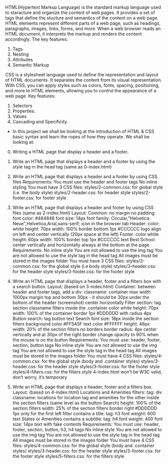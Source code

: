HTML(Hypertext Markup Language) is the standard markup language used to staracture and organize the content of web pages. It provides a set of tags that define the stucture and semantics of the content on a web page. HTML elements represent different parts of a web page, such as headings, paragraphs, images, links, forms, and more. When a web browser reads an HTML document, it interprets the markup and renders the content accordingly.
The key features: 
1. Tags
2. Nesting
3. Attributes
4. Semantic Markup

CSS is a stylesheet language used to define the representation and layout of HTML documents. It separates the content from its visual representation.  With CSS, you can apply styles such as colors, fonts, spacing, positioning, and more to HTML elements, allowing you to control the appearance of a web page.
Key features:
1. Selectors
2. Properties.
3. Values
4. Cascading and Specificity.

- In this project we shall be looking at the introduction of HTML & CSS basic syntax and learn the ropes of how they operate. We shall be looking at:
0. Writing a HTML page that display a header and a footer.
1. Write an HTML page that displays a header and a footer by using the style tag in the head tag (same as 0-index.html)
2. Write an HTML page that displays a header and a footer by using CSS files 
Requirements:
    You must use the header and footer tags
    No inline styling
    You must have 3 CSS files:
    styles/2-common.css: for global style (i.e. the body style)
    styles/2-header.css: for header style
    styles/2-footer.css: for footer style
3. Write an HTML page that displays a header and footer by using CSS files (same as 2-index.html)
Layout:
    Common:
        no margin
        no padding
        font color: #484848
        font size: 14px
        font family: Circular,"Helvetica Neue",Helvetica,Arial,sans-serif;
        icon in the browser tab
    Header:
        color: white
        height: 70px
        width: 100%
        border bottom 1px #CCCCCC
        logo align on left and center vertically (20px space at the left)
    Footer:
        color white
        height: 60px
        width: 100%
        border top 1px #CCCCCC
        text Best School center vertically and horizontally
        always at the bottom at the page
    Requirements:
        No inline style
        You are not allowed to use the img tag
        You are not allowed to use the style tag in the head tag
        All images must be stored in the images folder
        You must have 3 CSS files:
        styles/3-common.css: for the global style (i.e body style)
        styles/3-header.css: for the header style
        styles/3-footer.css: for the footer style

4. Write an HTML page that displays a header, footer and a filters box with a search button.
Layout: (based on 3-index.html)
    Container:
        between header and footer tags, add a div:
            classname: container
            max width 1000px
            margin top and bottom 30px - it should be 30px under the bottom of the header (screenshot)
            center horizontally
    Filter section:
        tag section
        classname filters
        inside the .container
        color white
        height: 70px
        width: 100% of the container
        border 1px #DDDDDD with radius 4px
    Button search:
        tag button
        text Search
        font size: 18px
        inside the section filters
        background color #FF5A5F
        text color #FFFFFF
        height: 48px
        width: 20% of the section filters
        no borders
        border radius: 4px
        center vertically and at 30px of the right border
        change opacity to 90% when the mouse is on the button
Requirements:
    You must use: header, footer, section, button tags
    No inline style
    You are not allowed to use the img tag
    You are not allowed to use the style tag in the head tag
    All images must be stored in the images folder
    You must have 4 CSS files:
        styles/4-common.css: for the global style (body and .container styles)
        styles/3-header.css: for the header style
        styles/3-footer.css: for the footer style
        styles/4-filters.css: for the filters style
        4-index.html won’t be W3C valid, don’t worry, it’s temporary

5. Write an HTML page that displays a header, footer and a filters box.
Layout: (based on 4-index.html)
    Locations and Amenities filters:
    tag: div
    classname: locations for location tag and amenities for the other
    inside the section filters (same level as the button Search)
    height: 100% of the section filters
    width: 25% of the section filters
    border right #DDDDDD 1px only for the first left filter
    contains a title:
        tag: h3
        font weight: 600
        text States or Amenities
    contains a subtitle:
        tag: h4
        font weight: 400
        font size: 14px
        text with fake contents
Requirements:
    You must use: header, footer, section, button, h3, h4 tags
    No inline style
    You are not allowed to use the img tag
    You are not allowed to use the style tag in the head tag
    All images must be stored in the images folder
    You must have 4 CSS files:
    styles/4-common.css: for the global style (body and .container styles)
    styles/3-header.css: for the header style
    styles/3-footer.css: for the footer style
    styles/5-filters.css: for the filters style